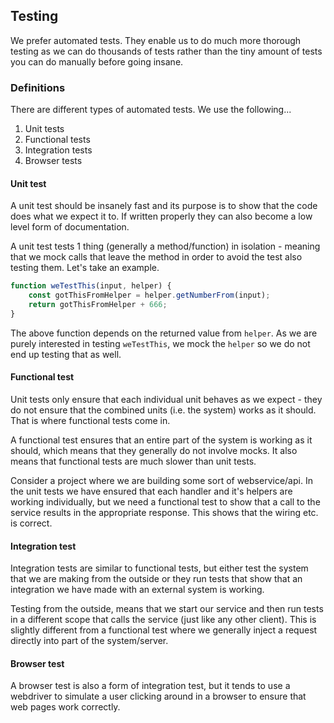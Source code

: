 ## Testing

We prefer automated tests. They enable us to do much more thorough testing as we can do thousands of tests rather than the tiny amount of tests you can do manually before going insane.


### Definitions

There are different types of automated tests. We use the following...

 1) Unit tests
 2) Functional tests
 3) Integration tests
 4) Browser tests


#### Unit test

A unit test should be insanely fast and its purpose is to show that the code does what we expect it to. If written properly they can also become a low level form of documentation.

A unit test tests 1 thing (generally a method/function) in isolation - meaning that we mock calls that leave the method in order to avoid the test also testing them. Let's take an example.

```javascript
function weTestThis(input, helper) {
    const gotThisFromHelper = helper.getNumberFrom(input);
    return gotThisFromHelper + 666;
}
```

The above function depends on the returned value from `helper`. As we are purely interested in testing `weTestThis`, we mock the `helper` so we do not end up testing that as well.


#### Functional test

Unit tests only ensure that each individual unit behaves as we expect - they do not ensure that the combined units (i.e. the system) works as it should. That is where functional tests come in.

A functional test ensures that an entire part of the system is working as it should, which means that they generally do not involve mocks. It also means that functional tests are much slower than unit tests.

Consider a project where we are building some sort of webservice/api. In the unit tests we have ensured that each handler and it's helpers are working individually, but we need a functional test to show that a call to the service results in the appropriate response. This shows that the wiring etc. is correct.


#### Integration test

Integration tests are similar to functional tests, but either test the system that we are making from the outside or they run tests that show that an integration we have made with an external system is working.

Testing from the outside, means that we start our service and then run tests in a different scope that calls the service (just like any other client). This is slightly different from a functional test where we generally inject a request directly into part of the system/server.


#### Browser test

A browser test is also a form of integration test, but it tends to use a webdriver to simulate a user clicking around in a browser to ensure that web pages work correctly.
